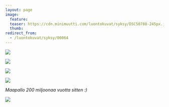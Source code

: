 ```yaml
---
layout: page
image:
  feature:
  teaser: https://cdn.minimuutti.com/luontokuvat/syksy/DSC50788-245px.jpg
  thumb:
redirect_from:
  - /luontokuvat/syksy/00064
---
```


![](https://cdn.minimuutti.com/luontokuvat/syksy/DSC50784-800px.jpg)

![](https://cdn.minimuutti.com/luontokuvat/syksy/DSC50788-800px.jpg)

![](https://cdn.minimuutti.com/luontokuvat/syksy/DSC51847-800px.jpg)

![](https://cdn.minimuutti.com/luontokuvat/syksy/DSC51940-800px.jpg)

*Maapallo 200 miljoonaa vuotta sitten :)*

![](https://cdn.minimuutti.com/luontokuvat/syksy/DS10034-800px.jpg)
